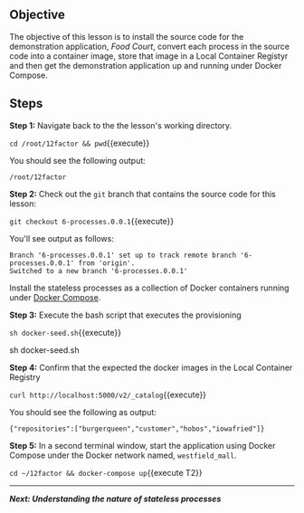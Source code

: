 ## Objective
The objective of this lesson is to install the source code for the demonstration application, *Food Court*, convert each process in the source code into a container image, store that image in a Local Container Registyr and then get the demonstration application up and running under Docker Compose.

## Steps

**Step 1:** Navigate back to the the lesson's working directory.

`cd /root/12factor && pwd`{{execute}}

You should see the following output:

`/root/12factor`

**Step 2:** Check out the `git` branch that contains the source code for this lesson:

`git checkout 6-processes.0.0.1`{{execute}}

You'll see output as follows:

```
Branch '6-processes.0.0.1' set up to track remote branch '6-processes.0.0.1' from 'origin'.
Switched to a new branch '6-processes.0.0.1'

```

Install the stateless processes as a collection of Docker containers running under [Docker Compose](https://docs.docker.com/compose/).

**Step 3:** Execute the bash script that executes the provisioning

`sh docker-seed.sh`{{execute}}

sh docker-seed.sh

**Step 4:** Confirm that the expected the docker images in the Local Container Registry

`curl http://localhost:5000/v2/_catalog`{{execute}}

You should see the following as output:

`{"repositories":["burgerqueen","customer","hobos","iowafried"]}`

**Step 5:** In a second terminal window, start the application using Docker Compose under the Docker network named, `westfield_mall`.

`cd ~/12factor && docker-compose up`{{execute T2}}


---

***Next: Understanding the nature of stateless processes***